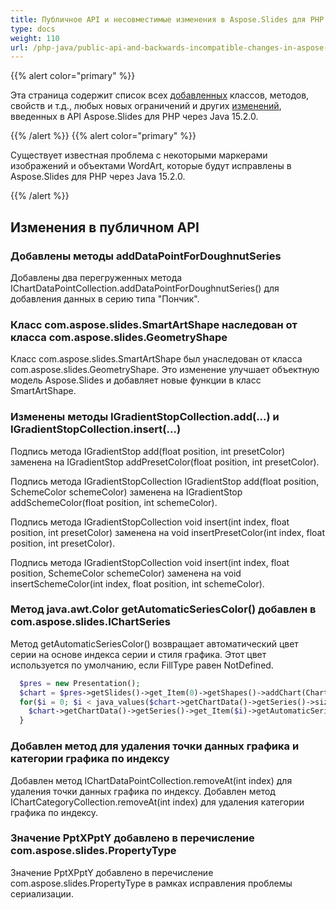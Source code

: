 ```yaml
---
title: Публичное API и несовместимые изменения в Aspose.Slides для PHP через Java 15.2.0
type: docs
weight: 110
url: /php-java/public-api-and-backwards-incompatible-changes-in-aspose-slides-for-java-15-2-0/
---
```


{{% alert color="primary" %}} 

Эта страница содержит список всех [добавленных](/slides/php-java/public-api-and-backwards-incompatible-changes-in-aspose-slides-for-java-15-2-0/) классов, методов, свойств и т.д., любых новых ограничений и других [изменений](/slides/php-java/public-api-and-backwards-incompatible-changes-in-aspose-slides-for-java-15-2-0/), введенных в API Aspose.Slides для PHP через Java 15.2.0.

{{% /alert %}} {{% alert color="primary" %}} 

Существует известная проблема с некоторыми маркерами изображений и объектами WordArt, которые будут исправлены в Aspose.Slides для PHP через Java 15.2.0.

{{% /alert %}} 
## **Изменения в публичном API**
### **Добавлены методы addDataPointForDoughnutSeries**
Добавлены два перегруженных метода IChartDataPointCollection.addDataPointForDoughnutSeries() для добавления данных в серию типа "Пончик".
### **Класс com.aspose.slides.SmartArtShape наследован от класса com.aspose.slides.GeometryShape**
Класс com.aspose.slides.SmartArtShape был унаследован от класса com.aspose.slides.GeometryShape. Это изменение улучшает объектную модель Aspose.Slides и добавляет новые функции в класс SmartArtShape.
### **Изменены методы IGradientStopCollection.add(...) и IGradientStopCollection.insert(...)**
Подпись метода IGradientStop add(float position, int presetColor) заменена на IGradientStop addPresetColor(float position, int presetColor).

Подпись метода IGradientStopCollection IGradientStop add(float position, SchemeColor schemeColor) заменена на IGradientStop addSchemeColor(float position, int schemeColor).

Подпись метода IGradientStopCollection void insert(int index, float position, int presetColor) заменена на void insertPresetColor(int index, float position, int presetColor).

Подпись метода IGradientStopCollection void insert(int index, float position, SchemeColor schemeColor) заменена на void insertSchemeColor(int index, float position, int schemeColor).
### **Метод java.awt.Color getAutomaticSeriesColor() добавлен в com.aspose.slides.IChartSeries**
Метод getAutomaticSeriesColor() возвращает автоматический цвет серии на основе индекса серии и стиля графика. Этот цвет используется по умолчанию, если FillType равен NotDefined.
﻿

```php
  $pres = new Presentation();
  $chart = $pres->getSlides()->get_Item(0)->getShapes()->addChart(ChartType::ClusteredColumn, 100, 50, 600, 400);
  for($i = 0; $i < java_values($chart->getChartData()->getSeries()->size()) ; $i++) {
    $chart->getChartData()->getSeries()->get_Item($i)->getAutomaticSeriesColor();
  }
```
### **Добавлен метод для удаления точки данных графика и категории графика по индексу**
Добавлен метод IChartDataPointCollection.removeAt(int index) для удаления точки данных графика по индексу.
Добавлен метод IChartCategoryCollection.removeAt(int index) для удаления категории графика по индексу.
### **Значение PptXPptY добавлено в перечисление com.aspose.slides.PropertyType**
Значение PptXPptY добавлено в перечисление com.aspose.slides.PropertyType в рамках исправления проблемы сериализации.